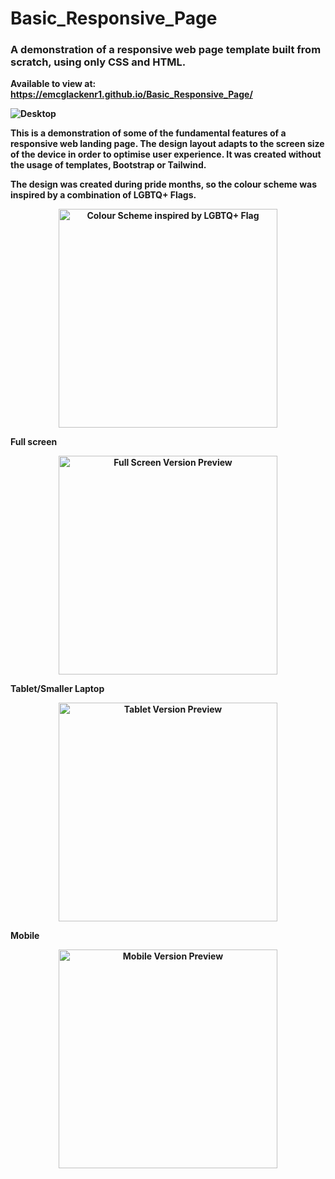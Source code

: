 <h1>Basic_Responsive_Page</h1>
<h3>
A demonstration of a responsive web page template built from scratch, using only CSS and HTML. 
 </h3>

<b>Available to view at: https://emcglackenr1.github.io/Basic_Responsive_Page/<b>

![Desktop](https://user-images.githubusercontent.com/64873698/124370147-f4b44b80-dc6b-11eb-9729-149e123cdc9b.JPG)

This is a demonstration of some of the fundamental features of a responsive web landing page. The design layout adapts to the screen size of the device in order to optimise user experience.
It was created without the usage of templates, Bootstrap or Tailwind. 

The design was created during pride months, so the colour scheme was inspired by a combination of LGBTQ+ Flags.

<p align="center">
  <img src="https://user-images.githubusercontent.com/64873698/124370146-f41bb500-dc6b-11eb-9c61-298172ba70e5.JPG" width="350" title="Colour Scheme" alt="Colour Scheme inspired by LGBTQ+ Flag">
</p>


Full screen 

<p align="center">
  <img src="https://user-images.githubusercontent.com/64873698/124370147-f4b44b80-dc6b-11eb-9729-149e123cdc9b.JPG" width="350" title="Full Screen Version" alt="Full Screen Version Preview">
</p>

Tablet/Smaller Laptop
<p align="center">
  <img src="https://user-images.githubusercontent.com/64873698/124370142-e36b3f00-dc6b-11eb-96fc-b854319234d1.JPG" width="350" title="Tablet Version" alt="Tablet Version Preview">
</p>

Mobile
<p align="center">
  <img src="https://user-images.githubusercontent.com/64873698/124370149-f67e0f00-dc6b-11eb-8d54-39c020112789.JPG" width="350" title="Mobile Version" alt="Mobile Version Preview">
</p>
